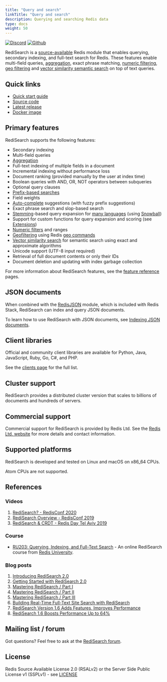 ```yaml
---
title: "Query and search"
linkTitle: "Query and search"
description: Querying and searching Redis data
type: docs
weight: 50
---
```





[![Discord](https://img.shields.io/discord/697882427875393627?style=flat-square)](https://discord.gg/xTbqgTB)
[![Github](https://img.shields.io/static/v1?label=&message=repository&color=5961FF&logo=github)](https://github.com/RediSearch/RediSearch/)


RediSearch is a [source-available](https://raw.githubusercontent.com/RediSearch/RediSearch/master/LICENSE.txt) Redis module that enables querying, secondary indexing, and full-text search for Redis. These features enable multi-field queries, [aggregation](/docs/stack/search/reference/aggregations), exact phrase matching, [numeric filtering](/docs/stack/search/reference/query_syntax/#numeric-filters-in-query), [geo filtering](/docs/stack/search/reference/query_syntax/#geo-filters-in-query) and [vector similarity semantic search](/docs/stack/search/reference/query_syntax/#vector-similarity-search-in-query) on top of text queries.

## Quick links
  - [Quick start guide](/redisearch/quick_start)
  - [Source code](https://github.com/RediSearch/RediSearch)
  - [Latest release](https://github.com/RediSearch/RediSearch/releases)
  - [Docker image](https://hub.docker.com/r/redis/redis-stack-server/)

## Primary features

RediSearch supports the following features:

* Secondary indexing
* Multi-field queries
* [Aggregation](/docs/stack/search/reference/aggregations)
* Full-text indexing of multiple fields in a document
* Incremental indexing without performance loss
* Document ranking (provided manually by the user at index time)
* Boolean queries with AND, OR, NOT operators between subqueries
* Optional query clauses
* [Prefix-based searches](/docs/stack/search/reference/query_syntax/#prefix-matching)
* Field weights
* [Auto-complete](/docs/stack/search/design/overview/#auto-completion) suggestions (with fuzzy prefix suggestions)
* Exact phrase search and slop-based search
* [Stemming](/docs/stack/search/reference/stemming)-based query expansion for [many languages](/docs/stack/search/reference/stemming/#supported-languages) (using [Snowball](http://snowballstem.org/))
* Support for custom functions for query expansion and scoring (see [Extensions](/docs/stack/search/reference/extensions))
* [Numeric filters](/docs/stack/search/reference/query_syntax/#numeric-filters-in-query) and ranges
* [Geofiltering](/docs/stack/search/reference/query_syntax/#geo-filters-in-query) using Redis [geo commands](/commands/?group=geo)
* [Vector similarity search](/docs/stack/search/reference/query_syntax/#vector-similarity-search-in-query) for semantic search using exact and approximate algorithms
* Unicode support (UTF-8 input required)
* Retrieval of full document contents or only their IDs
* Document deletion and updating with index garbage collection

For more information about RediSearch features, see the [feature reference](/docs/stack/search/reference) pages.

## JSON documents

When combined with the [RedisJSON](/docs/stack/json) module, which is included with Redis Stack, RediSearch can index and query JSON documents.

To learn how to use RediSearch with JSON documents, see [Indexing JSON documents](/docs/stack/search/indexing_json).

## Client libraries

Official and community client libraries are available for Python, Java, JavaScript, Ruby, Go, C#, and PHP.

See the [clients page](clients) for the full list.

## Cluster support

RediSearch provides a distributed cluster version that scales to billions of documents and hundreds of servers.

## Commercial support

Commercial support for RediSearch is provided by Redis Ltd. See the [Redis Ltd. website](https://redis.com/redis-enterprise/technology/redis-search/#sds) for more details and contact information.

## Supported platforms
RediSearch is developed and tested on Linux and macOS on x86_64 CPUs.

Atom CPUs are not supported.

## References
### Videos
1. [RediSearch? - RedisConf 2020](https://youtu.be/9R29LLWquME)
1. [RediSearch Overview - RedisConf 2019](https://youtu.be/AwnEhr9BO74)
1. [RediSearch & CRDT - Redis Day Tel Aviv 2019](https://youtu.be/OGC6Mx9E3jU)


### Course
* [RU203: Querying, Indexing, and Full-Text Search](https://university.redis.com/courses/ru203/) - An online RediSearch course from [Redis University](https://university.redis.com/).

### Blog posts
1. [Introducing RediSearch 2.0](https://redis.com/blog/introducing-redisearch-2-0/)
1. [Getting Started with RediSearch 2.0](https://redis.com/blog/getting-started-with-redisearch-2-0/)
1. [Mastering RediSearch / Part I](https://redis.com/blog/mastering-redisearch-part/)
1. [Mastering RediSearch / Part II](https://redis.com/blog/mastering-redisearch-part-ii/)
1. [Mastering RediSearch / Part III](https://redis.com/blog/mastering-redisearch-part-iii/)
1. [Building Real-Time Full-Text Site Search with RediSearch](https://redis.com/blog/building-real-time-full-text-site-search-with-redisearch/)
1. [RediSearch Version 1.6 Adds Features, Improves Performance](https://redis.com/blog/redisearch-version-1-6-adds-features-improves-performance/)
1. [RediSearch 1.6 Boosts Performance Up to 64%](https://redis.com/blog/redisearch-1-6-boosts-performance-up-to-64/)

## Mailing list / forum

Got questions? Feel free to ask at the [RediSearch forum](https://forum.redis.com/c/modules/redisearch/).

## License

Redis Source Available License 2.0 (RSALv2) or the Server Side Public License v1 (SSPLv1) - see [LICENSE](https://raw.githubusercontent.com/RediSearch/RediSearch/master/LICENSE.txt)
